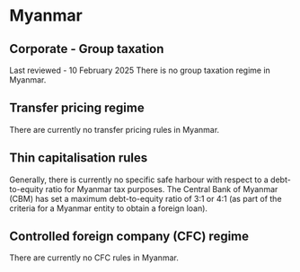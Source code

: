 # Myanmar
## Corporate - Group taxation
Last reviewed - 10 February 2025
There is no group taxation regime in Myanmar.
## Transfer pricing regime
There are currently no transfer pricing rules in Myanmar.
## Thin capitalisation rules
Generally, there is currently no specific safe harbour with respect to a debt-to-equity ratio for Myanmar tax purposes. The Central Bank of Myanmar (CBM) has set a maximum debt-to-equity ratio of 3:1 or 4:1 (as part of the criteria for a Myanmar entity to obtain a foreign loan).
## Controlled foreign company (CFC) regime
There are currently no CFC rules in Myanmar.
